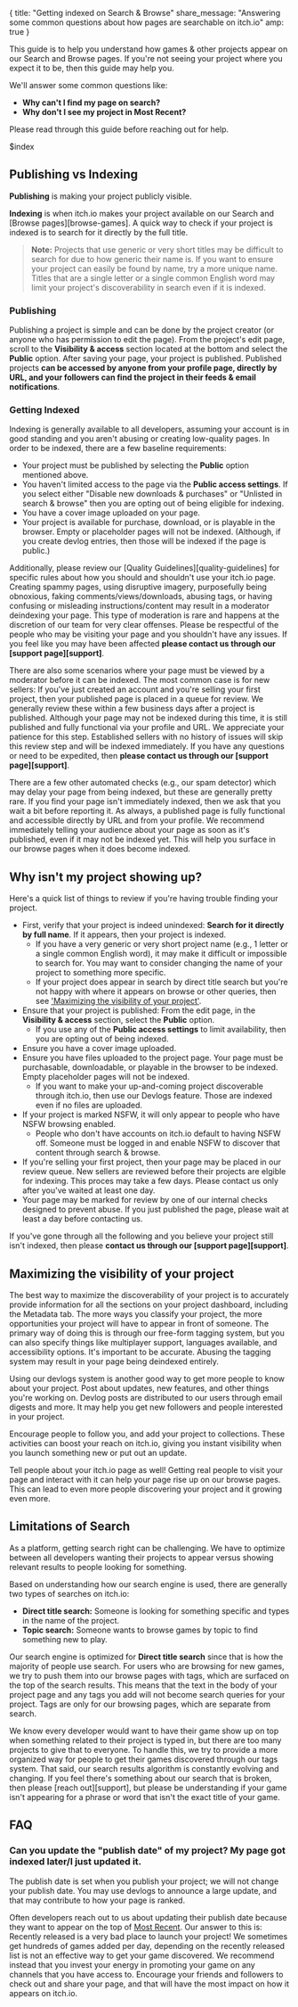 {
  title: "Getting indexed on Search & Browse"
  share_message: "Answering some common questions about how pages are searchable on itch.io"
  amp: true
}

This guide is to help you understand how games & other projects appear on our
Search and Browse pages. If you're not seeing your project where you expect it
to be, then this guide may help you.

We'll answer some common questions like:

* **Why can't I find my page on search?**
* **Why don't I see my project in Most Recent?**

Please read through this guide before reaching out for help.

$index

## Publishing vs Indexing

**Publishing** is making your project publicly visible.

**Indexing** is when itch.io makes your project available on our Search and
[Browse pages][browse-games]. A quick way to check if your project is indexed
is to search for it directly by the full title.

> **Note:** Projects that use generic or very short titles may be difficult to
> search for due to how generic their name is. If you want to ensure your
> project can easily be found by name, try a more unique name. Titles that
> are a single letter or a single common English word may limit your project's
> discoverability in search even if it is indexed.

### Publishing

Publishing a project is simple and can be done by the project creator (or
anyone who has permission to edit the page). From the project's edit page,
scroll to the **Visibility & access** section located at the bottom and select
the **Public** option. After saving your page, your project is published.
Published projects **can be accessed by anyone from your profile page, directly
by URL, and your followers can find the project in their feeds & email
notifications**.

### Getting Indexed

Indexing is generally available to all developers, assuming your account is in
good standing and you aren't abusing or creating low-quality pages. In order to
be indexed, there are a few baseline requirements:

* Your project must be published by selecting the **Public** option mentioned above.
* You haven't limited access to the page via the **Public access settings**. If you select either "Disable new downloads & purchases" or "Unlisted in search & browse" then you are opting out of being eligible for indexing.
* You have a cover image uploaded on your page.
* Your project is available for purchase, download, or is playable in the browser. Empty or placeholder pages will not be indexed. (Although, if you create devlog entries, then those will be indexed if the page is public.)

Additionally, please review our [Quality Guidelines][quality-guidelines] for
specific rules about how you should and shouldn't use your itch.io page.
Creating spammy pages, using disruptive imagery, purposefully being obnoxious,
faking comments/views/downloads, abusing tags, or having confusing or
misleading instructions/content may result in a moderator deindexing your page.
This type of moderation is rare and happens at the discretion of our team for
very clear offenses. Please be respectful of the people who may be visiting
your page and you shouldn't have any issues. If you feel like you may have been
affected **please contact us through our [support page][support]**.

There are also some scenarios where your page must be viewed by a moderator
before it can be indexed. The most common case is for new sellers: If you've
just created an account and you're selling your first project, then your
published page is placed in a queue for review. We generally review these within
a few business days after a project is published. Although your page may not be indexed
during this time, it is still published and fully functional via your profile
and URL. We appreciate your patience for this step. Established sellers with no
history of issues will skip this review step and will be indexed immediately.
If you have any questions or need to be expedited, then **please contact us
through our [support page][support]**.

There are a few other automated checks (e.g., our spam detector) which may delay
your page from being indexed, but these are generally pretty rare. If you find your
page isn't immediately indexed, then we ask that you wait a bit before
reporting it. As always, a published page is fully functional and accessible
directly by URL and from your profile. We recommend immediately telling your
audience about your page as soon as it's published, even if it may not be indexed
yet. This will help you surface in our browse pages when it does become
indexed.

## Why isn't my project showing up?

Here's a quick list of things to review if you're having trouble finding your project.

* First, verify that your project is indeed unindexed: **Search for it directly by full name**. If it appears, then your project is indexed.
	* If you have a very generic or very short project name (e.g., 1 letter or a single common English word), it may make it difficult or impossible to search for. You may want to consider changing the name of your project to something more specific.
	* If your project does appear in search by direct title search but you're not happy with where it appears on browse or other queries, then see ['Maximizing the visibility of your project'](#maximizing-the-visibility-of-your-project).
* Ensure that your project is published: From the edit page, in the **Visibility & access** section, select the **Public** option.
	* If you use any of the **Public access settings** to limit availability, then you are opting out of being indexed.
* Ensure you have a cover image uploaded.
* Ensure you have files uploaded to the project page. Your page must be purchasable, downloadable, or playable in the browser to be indexed. Empty placeholder pages will not be indexed.
	* If you want to make your up-and-coming project discoverable through itch.io, then use our Devlogs feature. Those are indexed even if no files are uploaded.
* If your project is marked NSFW, it will only appear to people who have NSFW browsing enabled.
	* People who don't have accounts on itch.io default to having NSFW off. Someone must be logged in and enable NSFW to discover that content through search & browse.
* If you're selling your first project, then your page may be placed in our review queue. New sellers are reviewed before their projects are elgible for indexing. This proces may take a few days. Please contact us only after you've waited at least one day.
* Your page may be marked for review by one of our internal checks designed to prevent abuse. If you just published the page, please wait at least a day before contacting us.

If you've gone through all the following and you believe your project still
isn't indexed, then please **contact us through our [support page][support]**.

## Maximizing the visibility of your project

The best way to maximize the discoverability of your project is to accurately
provide information for all the sections on your project dashboard, including
the Metadata tab. The more ways you classify your project, the more
opportunities your project will have to appear in front of someone. The primary
way of doing this is through our free-form tagging system, but you can also
specify things like multiplayer support, languages available, and accessibility
options. It's important to be accurate. Abusing the tagging system may result
in your page being deindexed entirely.

Using our devlogs system is another good way to get more people to know about
your project. Post about updates, new features, and other things you're working
on. Devlog posts are distributed to our users through email digests and more.
It may help you get new followers and people interested in your project.

Encourage people to follow you, and add your project to collections. These
activities can boost your reach on itch.io, giving you instant visibility when
you launch something new or put out an update.

Tell people about your itch.io page as well! Getting real people to visit your
page and interact with it can help your page rise up on our browse pages. This
can lead to even more people discovering your project and it growing even more.

## Limitations of Search

As a platform, getting search right can be challenging. We have to optimize
between all developers wanting their projects to appear versus showing relevant
results to people looking for something.

Based on understanding how our search engine is used, there are generally two
types of searches on itch.io:

* **Direct title search:** Someone is looking for something specific and types in the name of the project.
* **Topic search:** Someone wants to browse games by topic to find something new to play.

Our search engine is optimized for **Direct title search** since that is how
the majority of people use search. For users who are browsing for new games, we
try to push them into our browse pages with tags, which are surfaced on the top
of the search results. This means that the text in the body of your project
page and any tags you add will not become search queries for your project.
Tags are only for our browsing pages, which are separate from search.

We know every developer would want to have their game show up on top when
something related to their project is typed in, but there are too many projects
to give that to everyone. To handle this, we try to provide a more organized way
for people to get their games discovered through our tags system. That said,
our search results algorithm is constantly evolving and changing. If you feel
there's something about our search that is broken, then please [reach
out][support], but please be understanding if your game isn't appearing for a
phrase or word that isn't the exact title of your game.

## FAQ

### Can you update the "publish date" of my project? My page got indexed later/I just updated it.

The publish date is set when you publish your project; we will not change your
publish date. You may use devlogs to announce a large update, and that may
contribute to how your page is ranked.

Often developers reach out to us about updating their publish date because they
want to appear on the top of [Most Recent](https://itch.io/games/newest). Our
answer to this is: Recently released is a very bad place to launch your
project! We sometimes get hundreds of games added per day, depending on the
recently released list is not an effective way to get your game discovered. We
recommend instead that you invest your energy in promoting your game on any
channels that you have access to. Encourage your friends and followers to check
out and share your page, and that will have the most impact on how it appears on
itch.io.


